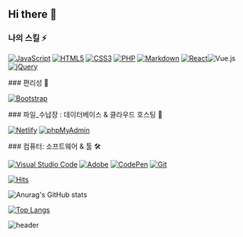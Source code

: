 ## Hi there 👋

### 나의 스킬 ⚡    
<p>
  <a href="#"><img alt="JavaScript" src="https://img.shields.io/badge/JavaScript-F7DF1E?style=flat&logo=JavaScript&logoColor=white"></a>
  <a href="#"><img alt="HTML5" src="https://img.shields.io/badge/HTML5-E34F26?logo=HTML5&logoColor=white"></a>
  <a href="#"><img alt="CSS3" src="https://img.shields.io/badge/CSS3-1572B6?logo=CSS3&logoColor=white"></a>
  <a href="#"><img alt="PHP" src="https://img.shields.io/badge/PHP-777BB4?logo=PHP&logoColor=white"></a>
  <a href="#"><img alt="Markdown" src="https://img.shields.io/badge/Markdown-000?logo=Markdown&logoColor=white"></a>
  <a href="#"><img alt="React" src="https://img.shields.io/badge/React-61DAFB?logo=React&logoColor=white"></a
  <a href="#"><img alt="Vue.js" src="https://img.shields.io/badge/Vue.js-4FC08D?logo=Vue.js&logoColor=white"></a>
  <a href="#"><img alt="jQuery" src="https://img.shields.io/badge/jQuery-0769AD?logo=jQuery&logoColor=white"></a>
<!--   <a href="#"><img alt="Node.js" src="https://img.shields.io/badge/Node.js-339933?logo=Node.js&logoColor=white"></a> -->
<!--   <a href="#"><img alt="TypeScript" src="https://img.shields.io/badge/TypeScript-3178C6?logo=TypeScript&logoColor=white"></a> -->
</p>   
### 편리성 🚗
<p>
  <a href="#"><img alt="Bootstrap" src="https://img.shields.io/badge/Bootstrap-7952B3?logo=Bootstrap&logoColor=white"></a>
</p>
### 파일_수납장 : 데이터베이스 & 클라우드 호스팅 📮   
<p>
  <a href="#"><img alt="Netlify" src="https://img.shields.io/badge/Netlify-00C7B7?logo=Netlify&logoColor=white"></a>
  <a href="#"><img alt="phpMyAdmin" src="https://img.shields.io/badge/phpMyAdmin-6C78AF?logo=phpMyAdmin&logoColor=white"></a>
</p>
### 컴퓨터: 소프트웨어 & 툴 🛠   
<p>
  <a href="#"><img alt="Visual Studio Code" src="https://img.shields.io/badge/Visual Studio Code-007ACC?logo=Visual Studio Code&logoColor=white"></a>
  <a href="#"><img alt="Adobe" src="https://img.shields.io/badge/Adobe-FF0000?logo=Adobe&logoColor=white"></a>
  <a href="#"><img alt="CodePen" src="https://img.shields.io/badge/CodePen-000?logo=CodePen&logoColor=white"></a>
  <a href="#"><img alt="Git" src="https://img.shields.io/badge/Git-F05032?logo=Git&logoColor=white"></a>
<!--   <a href="#"><img alt="Postman" src="https://img.shields.io/badge/Postman-FF6C37?logo=Postman&logoColor=white"></a> -->
</p>

<!-- 방문자 수 -->
[![Hits](https://hits.seeyoufarm.com/api/count/incr/badge.svg?url=https%3A%2F%2Fgithub.com%2Fkimdaewonn&count_bg=%236564DD&title_bg=%23CC87EB&icon=&icon_color=%23E7E7E7&title=hits&edge_flat=false)](https://hits.seeyoufarm.com)

<!-- 커밋수 등 -->
![Anurag's GitHub stats](https://github-readme-stats.vercel.app/api?username=kimdaewonn&show_icons=true&theme=radical)

<!-- 사용 비율 -->
[![Top Langs](https://github-readme-stats.vercel.app/api/top-langs/?username=kimdaewonn&layout=compact)](https://github.com/kimdaewonn/github-readme-stats)

<!--헤더  -->
![header](https://capsule-render.vercel.app/api?type=wave&color=auto&height=300&section=header&text=capsule%20render&fontSize=90)

<!--  -->
